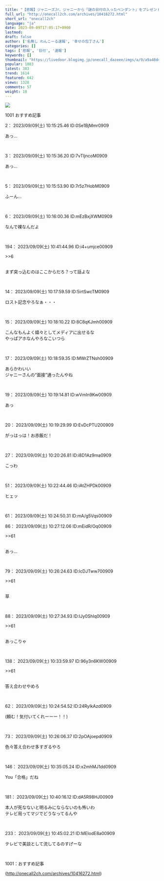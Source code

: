 ```yaml
---
title: "【悲報】ジャニーズJr、ジャニーから「謎の日付の入ったペンダント」をプレゼントされていたｗｗｗｗｗｗ : わんこーる速報！"
full_url: "http://onecall2ch.com/archives/10416272.html"
short_url: "onecall2ch"
language: "ja"
date: 2023-09-09T17:05:17+0900
lastmod: 
draft: false
author: ['名無し わんこーる速報', '幸せの包丁さん']
categories: []
tags: ['悲報', '日付', '速報']
keywords: []
thumbnail: "https://livedoor.blogimg.jp/onecall_dazeee/imgs/a/9/a9a48d4f-s.jpg"
popular: 1883
latest: 383
trend: 1614
featured: 642
views: 1328
comments: 57
weight: 18
---
```


![](https://livedoor.blogimg.jp/onecall_dazeee/imgs/a/9/a9a48d4f-s.jpg)

<div> <p class='name2'> 1001 おすすめ記事</p> <p class='name2'>2： 2023/09/09(土) 10:15:25.46 ID:0Se1BjMmr0909</p><p class='onecall'> あっ… <br></p><br> <p class='name2'>3： 2023/09/09(土) 10:15:36.20 ID:7vTIjncoM0909</p><p class='onecall'> あっ… <br></p><br> <p class='name2'>5： 2023/09/09(土) 10:15:53.90 ID:7r5z7HobM0909</p><p class='onecall'> ふーん… <br></p><br> <p class='name2'>6： 2023/09/09(土) 10:16:00.36 ID:mEzBxjXWM0909</p><p class='onecall'> なんで裸なんだよ <br></p><br> <p class='name2'>194： 2023/09/09(土) 10:41:44.96 ID:i4+umjce00909</p><p class='onecall'> <p class='anchor'>>>6</p> <br> まず突っ込むのはここからだろ？って話よな <br></p><br> <p class='name2'>14： 2023/09/09(土) 10:17:59.59 ID:5irtSwcTM0909</p><p class='onecall'> ロスト記念やろなぁ・・・ <br></p><br> <p class='name2'>15： 2023/09/09(土) 10:18:10.22 ID:8C8qKJmh00909</p><p class='onecall'> こんなもんよく嬉々としてメディアに出せるな <br> やっぱアホなんやろなこいつら <br></p><br> <p class='name2'>17： 2023/09/09(土) 10:18:59.35 ID:MWrZTNsh00909</p><p class='onecall'> あらかわいい <br> ジャニーさんの“面接”通ったんやね <br></p><br> <p class='name2'>19： 2023/09/09(土) 10:19:14.81 ID:wVmIn9Kw00909</p><p class='onecall'> あっ <br></p><br> <p class='name2'>20： 2023/09/09(土) 10:19:29.99 ID:EvDcPTU200909</p><p class='onecall'> がっはっは！お赤飯だ！ <br></p><br> <p class='name2'>27： 2023/09/09(土) 10:20:26.81 ID:i8D1Az9ma0909</p><p class='onecall'> こっわ <br></p><br> <p class='name2'>51： 2023/09/09(土) 10:22:44.46 ID:iAtZHPDk00909</p><p class='onecall'> ヒェッ <br></p><br> <p class='name2'>61： 2023/09/09(土) 10:24:50.31 ID:mA/g5Vqs00909</p><p class='name2'>86： 2023/09/09(土) 10:27:12.06 ID:mEidR/Oq00909</p><p class='onecall'> <p class='anchor'>>>61</p> <br> あっ… <br></p><br> <p class='name2'>79： 2023/09/09(土) 10:26:24.63 ID:lcDJTww700909</p><p class='onecall'> <p class='anchor'>>>61</p> <br> 草 <br></p><br> <p class='name2'>88： 2023/09/09(土) 10:27:34.93 ID:IJy0ShIq00909</p><p class='onecall'> <p class='anchor'>>>61</p> <br> あっこりゃ <br></p><br> <p class='name2'>138： 2023/09/09(土) 10:33:59.97 ID:96y3n6KW00909</p><p class='onecall'> <p class='anchor'>>>61</p> <br> 答え合わせやめろ <br></p><br> <p class='name2'>62： 2023/09/09(土) 10:24:54.52 ID:24RylkAzd0909</p><p class='onecall'> (頼む！気付いてくれーーー！！) <br></p><br> <p class='name2'>73： 2023/09/09(土) 10:26:06.37 ID:2pOAjoepd0909</p><p class='onecall'> 色々答え合わせ多すぎるやろ <br></p><br> <p class='name2'>146： 2023/09/09(土) 10:35:05.24 ID:x2mhMJ1dd0909</p><p class='onecall'> You「合格」だね <br></p><br> <p class='name2'>181： 2023/09/09(土) 10:40:16.12 ID:dA5R98HJ00909</p><p class='onecall'> 本人が死なないと明るみにならないのも怖いわ <br> テレビ局ってマジでどうなってるんや <br></p><br> <p class='name2'>233： 2023/09/09(土) 10:45:02.21 ID:MEIodE8a00909</p><p class='onecall'> テレビで美談として流してるのすげーな <br></p><br> <p class='name2'>1001：おすすめ記事</p> </div>

(http://onecall2ch.com/archives/10416272.html)
